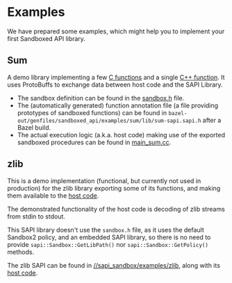 # Examples

We have prepared some examples, which might help you to implement your first
Sandboxed API library.


## Sum

A demo library implementing a few [C functions](../examples/sum/lib/sum.c) and a
single [C++ function](../examples/sum/lib/sum_cpp.cc).
It uses ProtoBuffs to exchange data between host code and the SAPI Library.

* The sandbox definition can be found in the
  [sandbox.h](../examples/sum/lib/sandbox.h) file.
* The (automatically generated) function annotation file (a file providing
  prototypes of sandboxed functions) can be found in
  `bazel-out/genfiles/sandboxed_api/examples/sum/lib/sum-sapi.sapi.h`
  after a Bazel build.
* The actual execution logic (a.k.a. host code) making use of the exported
  sandboxed procedures can be found in [main_sum.cc](../examples/sum/main_sum.cc).


## zlib

This is a demo implementation (functional, but currently not used in production)
for the zlib library exporting some of its functions, and making them available
to the [host code](../examples/zlib/main_zlib.cc).

The demonstrated functionality of the host code is decoding of zlib streams
from stdin to stdout.

This SAPI library doesn't use the `sandbox.h` file, as it uses the default
Sandbox2 policy, and an embedded SAPI library, so there is no need to provide
`sapi::Sandbox::GetLibPath()` nor `sapi::Sandbox::GetPolicy()` methods.

The zlib SAPI can be found in [//sapi_sandbox/examples/zlib](../examples/zlib),
along with its [host code](../examples/zlib/main_zlib.cc).
